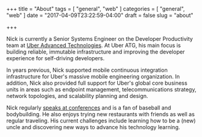+++
title = "About"
tags = [ "general", "web" ]
categories = [ "general", "web" ]
date = "2017-04-09T23:22:59-04:00"
draft = false
slug = "about"

+++

Nick is currently a Senior Systems Engineer on the Developer Productivity team at [Uber Advanced Technologies](https://www.uberatc.com]). At Uber ATG, his main focus is building reliable, immutable infrastructure and improving the developer experience for self-driving developers. 

In years previous, Nick supported mobile continuous integration infrastructure for Uber's massive mobile engineering organization. In addition, Nick also provided full support for Uber's global core business units in areas such as endpoint management, telecommunications strategy, network topologies, and scalability planning and design.

Nick regularly [speaks at conferences](https://github.com/loyaltyarm/speaking) and is a fan of baseball and bodybuilding. He also enjoys trying new restaurants with friends as well as regular traveling. His current challenges include learning how to be a (new) uncle and discovering new ways to advance his technology learning.
